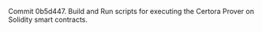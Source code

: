 Commit 0b5d447.                    Build and Run scripts for executing the Certora Prover on Solidity smart contracts.